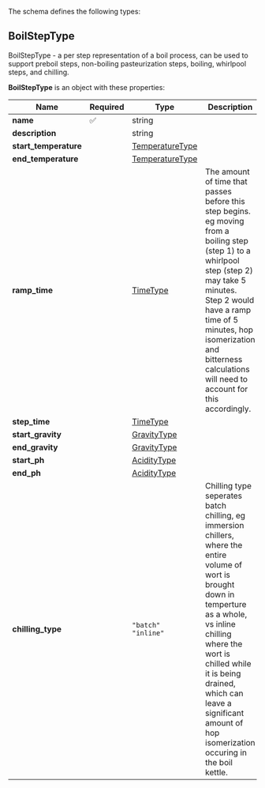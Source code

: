 The schema defines the following types:

## BoilStepType 

BoilStepType - a per step representation of a boil process, can be used to support preboil steps, non-boiling pasteurization steps, boiling, whirlpool steps, and chilling.

**BoilStepType** is an object with these properties:

|Name|Required|Type|Description|
|--|--|--|--|
| **name** | ✅ | string|  |
| **description** |  | string|  |
| **start_temperature** |  | [TemperatureType](measureable_units.json.md#temperaturetype)|  |
| **end_temperature** |  | [TemperatureType](measureable_units.json.md#temperaturetype)|  |
| **ramp_time** |  | [TimeType](measureable_units.json.md#timetype)| The amount of time that passes before this step begins. eg moving from a boiling step (step 1) to a whirlpool step (step 2) may take 5 minutes. Step 2 would have a ramp time of 5 minutes, hop isomerization and bitterness calculations will need to account for this accordingly. |
| **step_time** |  | [TimeType](measureable_units.json.md#timetype)|  |
| **start_gravity** |  | [GravityType](measureable_units.json.md#gravitytype)|  |
| **end_gravity** |  | [GravityType](measureable_units.json.md#gravitytype)|  |
| **start_ph** |  | [AcidityType](measureable_units.json.md#aciditytype)|  |
| **end_ph** |  | [AcidityType](measureable_units.json.md#aciditytype)|  |
| **chilling_type** |  | `"batch"`<br/>`"inline"`| Chilling type seperates batch chilling, eg immersion chillers, where the entire volume of wort is brought down in temperture as a whole, vs inline chilling where the wort is chilled while it is being drained, which can leave a significant amount of hop isomerization occuring in the boil kettle. |


